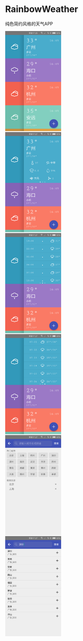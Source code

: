 # RainbowWeather
纯色简约风格的天气APP

<div align="left">
  <img width="180" height="320" src="./screenshot/Screenshot_2018-07-21-17-26-54.png"/>
</div>
<div>
  <img width="180" height="320" src="./screenshot/Screenshot_2018-07-21-17-27-00.png"/>
</div>
<div>
  <img width="180" height="320" src="./screenshot/Screenshot_2018-07-21-17-27-04.png"/>
</div>
<div>
  <img width="180" height="320" src="./screenshot/Screenshot_2018-07-21-17-27-20.png"/>
</div>
<div>
  <img width="180" height="320" src="./screenshot/Screenshot_2018-07-21-17-27-46.png"/>
</div>
<div>
  <img width="180" height="320" src="./screenshot/Screenshot_2018-07-21-17-27-54.png"/>
</div>
